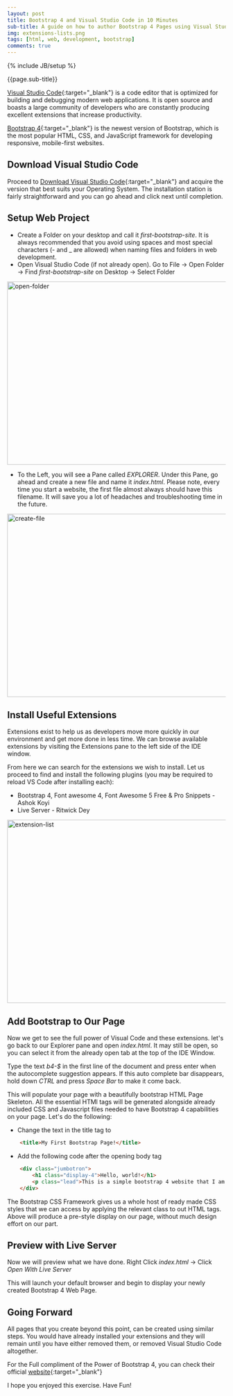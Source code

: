 ```yaml
---
layout: post
title: Bootstrap 4 and Visual Studio Code in 10 Minutes 
sub-title: A guide on how to author Bootstrap 4 Pages using Visual Studio Code
img: extensions-lists.png
tags: [html, web, development, bootstrap]
comments: true
---
```

{% include JB/setup %}

{{page.sub-title}}

<!--more-->

[Visual Studio Code](https://code.visualstudio.com/download){:target="_blank"} is a code editor that is optimized for building and debugging modern web applications. It is open source and boasts a large community of developers who are constantly producing excellent extensions that increase productivity. 

[Bootstrap 4](https://getbootstrap.com/){:target="_blank"} is the newest version of Bootstrap, which is the most popular HTML, CSS, and JavaScript framework for developing responsive, mobile-first websites. 

## Download Visual Studio Code
Proceed to [Download Visual Studio Code](https://code.visualstudio.com/download){:target="_blank"} and acquire the version that best suits your Operating System. The installation station is fairly straightforward and you can go ahead and click next until completion. 

## Setup Web Project
- Create a Folder on your desktop and call it *first-bootstrap-site*. It is always recommended that you avoid using spaces and most special characters (- and _ are allowed) when naming files and folders in web development.
- Open Visual Studio Code (if not already open). Go to File -> Open Folder -> Find *first-bootstrap-site* on Desktop -> Select Folder

<div class="text-center">
    <img src="/img/open-folder.png" alt="open-folder" style="width: 880px; height: 422px;"/>
</div>

- To the Left, you will see a Pane called *EXPLORER*. Under this Pane, go ahead and create a new file and name it *index.html*. Please note, every time you start a website, the first file almost always should have this filename. It will save you a lot of headaches and troubleshooting time in the future. 

<div class="text-center">
    <img src="/img/create-file.png" alt="create-file" style="width: 880px; height: 422px;"/>
</div>

## Install Useful Extensions
Extensions exist to help us as developers move more quickly in our environment and get more done in less time. We can browse available extensions by visiting the Extensions pane to the left side of the IDE window. 

From here we can search for the extensions we wish to install. Let us proceed to find and install the following plugins (you may be required to reload VS Code after installing each):
- Bootstrap 4, Font awesome 4, Font Awesome 5 Free & Pro Snippets - Ashok Koyi
- Live Server - Ritwick Dey

<div class="text-center">
    <img src="/img/extensions-lists.png" alt="extension-list" style="width: 880px; height: 422px;"/>
</div>

## Add Bootstrap to Our Page
Now we get to see the full power of Visual Code and these extensions. let's go back to our Explorer pane and open *index.html*. It may still be open, so you can select it from the already open tab at the top of the IDE Window. 

Type the text *b4-$* in the first line of the document and press enter when the autocomplete suggestion appears. If this auto complete bar disappears, hold down *CTRL* and press *Space Bar* to make it come back. 

This will populate your page with a beautifully bootstrap HTML Page Skeleton. All the essential HTMl tags will be generated alongside already included CSS and Javascript files needed to have Bootstrap 4 capabilities on your page. Let's do the following:
- Change the text in the title tag to 
```html
    <title>My First Bootstrap Page!</title>
``` 

- Add the following code after the opening body tag
```html
    <div class="jumbotron">
        <h1 class="display-4">Hello, world!</h1>
        <p class="lead">This is a simple bootstrap 4 website that I am developing</p>
    </div>
```

The Bootstrap CSS Framework gives us a whole host of ready made CSS styles that we can access by applying the relevant class to out HTML tags. Above will produce a pre-style display on our page, without much design effort on our part. 

## Preview with Live Server
Now we will preview what we have done. Right Click *index.html* -> Click *Open With Live Server*

This will launch your default browser and begin to display your newly created Bootstrap 4 Web Page. 

## Going Forward
All pages that you create beyond this point, can be created using similar steps. You would have already installed your extensions and they will remain until you have either removed them, or removed Visual Studio Code altogether. 

For the Full compliment of the Power of Bootstrap 4, you can check their official [website](https://getbootstrap.com/){:target="_blank"} 

I hope you enjoyed this exercise. Have Fun!